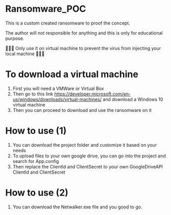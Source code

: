 # Ransomware_POC
This is a custom created ransomware to proof the concept.

The author will not responsible for anything and this is only for educational purpose.

:rotating_light::rotating_light::rotating_light: 
Only use it on virtual machine to prevent the virus from injecting your local machine
:rotating_light::rotating_light::rotating_light:

# To download a virtual machine
1. First you will need a VMWare or Virtual Box
2. Then go to this link https://developer.microsoft.com/en-us/windows/downloads/virtual-machines/ and download a Windows 10 virtual machine 
3. Then you can proceed to download and use the ransomware on it

# How to use (1)
1. You can download the project folder and customize it based on your needs
2. To upload files to your own google drive, you can go into the project and search for App.config
3. Then replace the ClientId and ClientSecret to your own GoogleDriveAPI ClientId and ClientSecret

# How to use (2)
1. You can download the Netwalker.exe file and you good to go.
